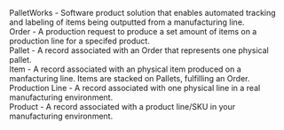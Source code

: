 
PalletWorks - Software product solution that enables automated tracking and labeling of items being outputted from a manufacturing line.<br>
Order - A production request to produce a set amount of items on a production line for a specifed product.<br>
Pallet - A record associated with an Order that represents one physical pallet.<br>
Item - A record associated with an physical item produced on a manfacturing line. Items are stacked on Pallets, fulfilling an Order.<br>
Production Line - A record associated with one physical line in a real manufacturing environment.<br>
Product - A record associated with a product line/SKU in your manufacturing environment.